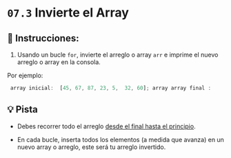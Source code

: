 # `07.3` Invierte el Array
 
## :pencil: Instrucciones: 
 
1. Usando un bucle `for`, invierte el arreglo o array `arr` e imprime el nuevo arreglo o array en la consola.

Por ejemplo:

```js
 array inicial:  [45, 67, 87, 23, 5,  32, 60]; array array final :    [60, 32, 5 , 23, 87, 67, 45];
```

## :bulb: Pista

+ Debes recorrer todo el arreglo [desde el final hasta el principio](https://stackoverflow.com/questions/1340589/are-loops-really-faster-in-reverse).

+ En cada bucle, inserta todos los elementos (a 
medida que avanza) en un nuevo array o arreglo, este será tu arreglo invertido.